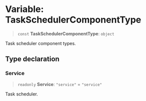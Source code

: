 # Variable: TaskSchedulerComponentType

> `const` **TaskSchedulerComponentType**: `object`

Task scheduler component types.

## Type declaration

### Service

> `readonly` **Service**: `"service"` = `"service"`

Task scheduler.
